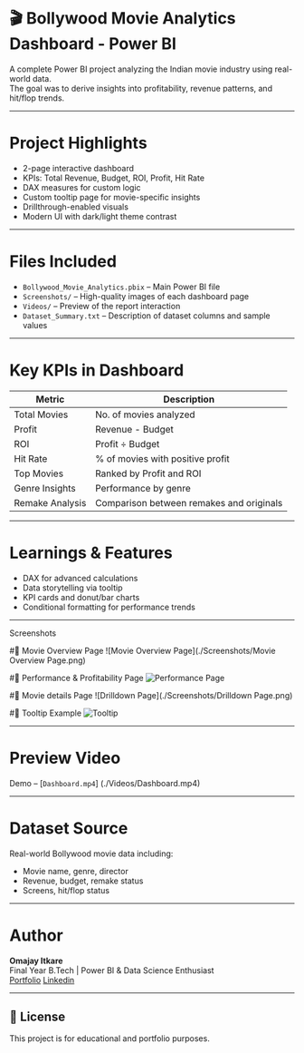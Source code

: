 # 🎬 Bollywood Movie Analytics Dashboard - Power BI

A complete Power BI project analyzing the Indian movie industry using real-world data.  
The goal was to derive insights into profitability, revenue patterns, and hit/flop trends.

---

# Project Highlights

-  2-page interactive dashboard
-  KPIs: Total Revenue, Budget, ROI, Profit, Hit Rate
-  DAX measures for custom logic
-  Custom tooltip page for movie-specific insights
-  Drillthrough-enabled visuals
-  Modern UI with dark/light theme contrast

---

# Files Included

- `Bollywood_Movie_Analytics.pbix` – Main Power BI file
- `Screenshots/` – High-quality images of each dashboard page
- `Videos/` – Preview of the report interaction
- `Dataset_Summary.txt` – Description of dataset columns and sample values

---

# Key KPIs in Dashboard

| Metric                    | Description                                
|-----------------------  |------------------------------------------
| Total Movies          | No. of movies analyzed            
| Profit                     | Revenue - Budget                    
| ROI                       | Profit ÷ Budget                         
| Hit Rate                 | % of movies with positive profit         
| Top Movies            | Ranked by Profit and ROI                 
| Genre Insights      | Performance by genre                       
| Remake Analysis  | Comparison between remakes and originals   

---

# Learnings & Features

- DAX for advanced calculations
- Data storytelling via tooltip
- KPI cards and donut/bar charts
- Conditional formatting for performance trends

---

Screenshots

#🔹 Movie Overview Page
![Movie Overview Page](./Screenshots/Movie Overview Page.png)

#🔹 Performance & Profitability Page
![Performance Page](./Screenshots/Performance_Page.png)

#🔹 Movie details Page
![Drilldown Page](./Screenshots/Drilldown Page.png)


#🔹 Tooltip Example
![Tooltip](./Screenshots/Tooltip_Example.png)

---

# Preview Video

Demo – [`Dashboard.mp4`] (./Videos/Dashboard.mp4) 

---

# Dataset Source

Real-world Bollywood movie data including:
- Movie name, genre, director
- Revenue, budget, remake status
- Screens, hit/flop status

---

# Author

**Omajay Itkare**  
Final Year B.Tech | Power BI & Data Science Enthusiast  
[ Portfolio](https://omajay.vercel.app)
[ Linkedin](https://www.linkedin.com/in/omajay-itkare/)

---

## 📎 License

This project is for educational and portfolio purposes.
